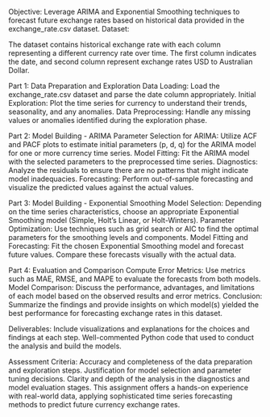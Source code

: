 Objective:
Leverage ARIMA and Exponential Smoothing techniques to forecast future exchange rates based on historical data provided in the exchange_rate.csv dataset. 
Dataset:

The dataset contains historical exchange rate with each column representing a different currency rate over time. The first column indicates the date, and second column represent exchange rates USD to Australian Dollar.

Part 1: Data Preparation and Exploration
Data Loading: Load the exchange_rate.csv dataset and parse the date column appropriately.
Initial Exploration: Plot the time series for currency to understand their trends, seasonality, and any anomalies.
Data Preprocessing: Handle any missing values or anomalies identified during the exploration phase.

Part 2: Model Building - ARIMA
Parameter Selection for ARIMA: Utilize ACF and PACF plots to estimate initial parameters (p, d, q) for the ARIMA model for one or more currency time series.
Model Fitting: Fit the ARIMA model with the selected parameters to the preprocessed time series.
Diagnostics: Analyze the residuals to ensure there are no patterns that might indicate model inadequacies.
Forecasting: Perform out-of-sample forecasting and visualize the predicted values against the actual values.

Part 3: Model Building - Exponential Smoothing
Model Selection: Depending on the time series characteristics, choose an appropriate Exponential Smoothing model (Simple, Holt’s Linear, or Holt-Winters).
Parameter Optimization: Use techniques such as grid search or AIC to find the optimal parameters for the smoothing levels and components.
Model Fitting and Forecasting: Fit the chosen Exponential Smoothing model and forecast future values. Compare these forecasts visually with the actual data.

Part 4: Evaluation and Comparison
Compute Error Metrics: Use metrics such as MAE, RMSE, and MAPE to evaluate the forecasts from both models.
Model Comparison: Discuss the performance, advantages, and limitations of each model based on the observed results and error metrics.
Conclusion: Summarize the findings and provide insights on which model(s) yielded the best performance for forecasting exchange rates in this dataset.

Deliverables:
Include visualizations and explanations for the choices and findings at each step.
Well-commented Python code that used to conduct the analysis and build the models.

Assessment Criteria:
Accuracy and completeness of the data preparation and exploration steps.
Justification for model selection and parameter tuning decisions.
Clarity and depth of the analysis in the diagnostics and model evaluation stages.
This assignment offers a hands-on experience with real-world data, applying sophisticated time series forecasting methods to predict future currency exchange rates.
